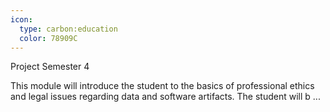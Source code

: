 ```yaml
---
icon:
  type: carbon:education
  color: 78909C
---
```

Project Semester 4

This module will introduce the student to the basics of professional ethics and legal issues regarding data and software artifacts. The student will b ... 
